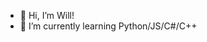 - 👋 Hi, I’m Will!
- 🌱 I’m currently learning Python/JS/C#/C++


<!---
wmfranklin20/wmfranklin20 is a ✨ special ✨ repository because its `README.md` (this file) appears on your GitHub profile.
You can click the Preview link to take a look at your changes.
--->
